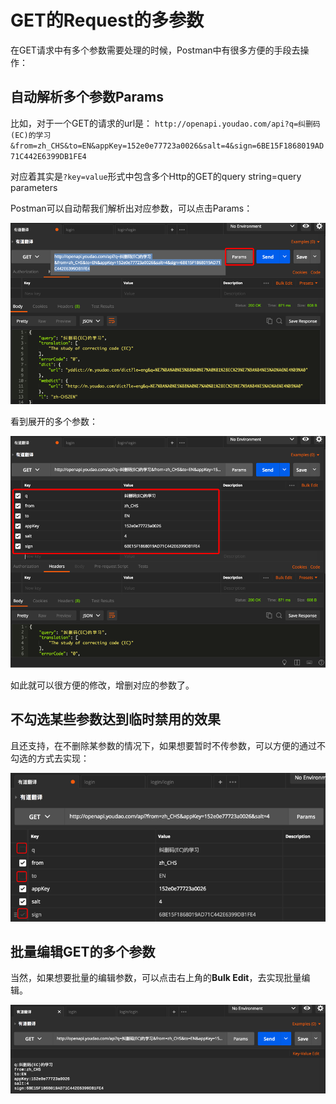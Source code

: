 # GET的Request的多参数

在GET请求中有多个参数需要处理的时候，Postman中有很多方便的手段去操作：

## 自动解析多个参数Params

比如，对于一个GET的请求的url是：
`http://openapi.youdao.com/api?q=纠删码(EC)的学习&from=zh_CHS&to=EN&appKey=152e0e77723a0026&salt=4&sign=6BE15F1868019AD71C442E6399DB1FE4`

对应着其实是`?key=value`形式中包含多个Http的GET的query string=query parameters

Postman可以自动帮我们解析出对应参数，可以点击Params：

![Postman中GET时多个参数](../assets/img/postman_get_multi_params.png)

看到展开的多个参数：

![Postman中GET中展开的多个参数](../assets/img/postman_get_expanded_multi_params.png)

如此就可以很方便的修改，增删对应的参数了。

## 不勾选某些参数达到临时禁用的效果
且还支持，在不删除某参数的情况下，如果想要暂时不传参数，可以方便的通过不勾选的方式去实现：

![Postman中不勾选个别参数](../assets/img/postman_exclude_some_para.png)

## 批量编辑GET的多个参数

当然，如果想要批量的编辑参数，可以点击右上角的**Bulk Edit**，去实现批量编辑。

![Postman批量编辑GET参数](../assets/img/postman_batch_edit_get_para.png)


